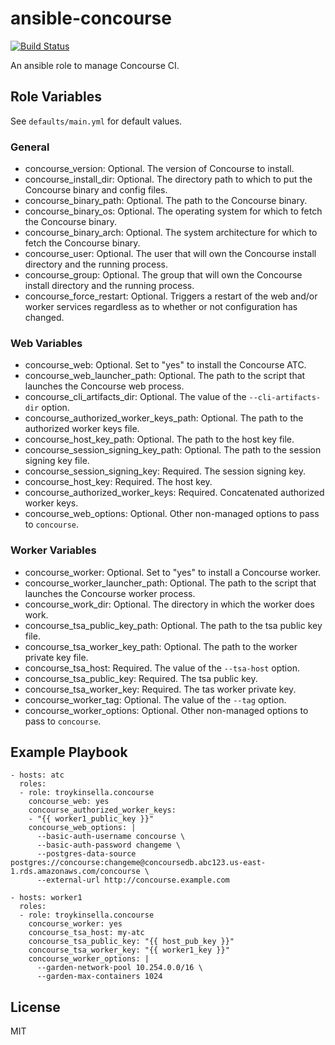 # ansible-concourse

[![Build Status][travis-image]][travis-url]

An ansible role to manage Concourse CI.

## Role Variables

See `defaults/main.yml` for default values.

### General

* concourse_version: Optional. The version of Concourse to install.
* concourse_install_dir: Optional. The directory path to which to put the Concourse binary and config files.
* concourse_binary_path: Optional. The path to the Concourse binary.
* concourse_binary_os: Optional. The operating system for which to fetch the Concourse binary.
* concourse_binary_arch: Optional. The system architecture for which to fetch the Concourse binary.
* concourse_user: Optional. The user that will own the Concourse install directory and the running process.
* concourse_group: Optional. The group that will own the Concourse install directory and the running process.
* concourse_force_restart: Optional. Triggers a restart of the web and/or worker services regardless as to whether or not configuration has changed.

### Web Variables

* concourse_web: Optional. Set to "yes" to install the Concourse ATC.
* concourse_web_launcher_path: Optional. The path to the script that launches the Concourse web process.
* concourse_cli_artifacts_dir: Optional. The value of the `--cli-artifacts-dir` option.
* concourse_authorized_worker_keys_path: Optional. The path to the authorized worker keys file.
* concourse_host_key_path: Optional. The path to the host key file.
* concourse_session_signing_key_path: Optional. The path to the session signing key file.
* concourse_session_signing_key: Required. The session signing key.
* concourse_host_key: Required. The host key.
* concourse_authorized_worker_keys: Required. Concatenated authorized worker keys.
* concourse_web_options: Optional. Other non-managed options to pass to `concourse`.

### Worker Variables

* concourse_worker: Optional. Set to "yes" to install a Concourse worker.
* concourse_worker_launcher_path: Optional. The path to the script that launches the Concourse worker process.
* concourse_work_dir: Optional. The directory in which the worker does work.
* concourse_tsa_public_key_path: Optional. The path to the tsa public key file.
* concourse_tsa_worker_key_path: Optional. The path to the worker private key file.
* concourse_tsa_host: Required. The value of the `--tsa-host` option.
* concourse_tsa_public_key: Required. The tsa public key.
* concourse_tsa_worker_key: Required. The tas worker private key.
* concourse_worker_tag: Optional. The value of the `--tag` option.
* concourse_worker_options: Optional. Other non-managed options to pass to `concourse`.

## Example Playbook

    - hosts: atc
      roles:
      - role: troykinsella.concourse
        concourse_web: yes
        concourse_authorized_worker_keys:
        - "{{ worker1_public_key }}"
        concourse_web_options: |
          --basic-auth-username concourse \
          --basic-auth-password changeme \
          --postgres-data-source postgres://concourse:changeme@concoursedb.abc123.us-east-1.rds.amazonaws.com/concourse \
          --external-url http://concourse.example.com

    - hosts: worker1
      roles:
      - role: troykinsella.concourse
        concourse_worker: yes
        concourse_tsa_host: my-atc
        concourse_tsa_public_key: "{{ host_pub_key }}"
        concourse_tsa_worker_key: "{{ worker1_key }}"
        concourse_worker_options: |
          --garden-network-pool 10.254.0.0/16 \
          --garden-max-containers 1024

License
-------

MIT

[travis-image]: https://travis-ci.org/troykinsella/ansible-concourse.svg?branch=master
[travis-url]: https://travis-ci.org/troykinsella/ansible-concourse
